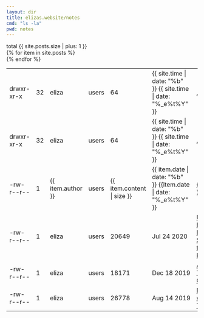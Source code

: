 ```yaml
---
layout: dir
title: elizas.website/notes
cmd: "ls -la"
pwd: notes
---
```


<nav class="term">
    total {{ site.posts.size | plus: 1 }}
</nav>
<table class="term">
    <nav class="term">
        <tr>
            <td>drwxr-xr-x</td>
            <td class = "term num">32</td>
            <td>eliza</td>
            <td>users</td>
            <td class = "term size">64</td>
            <td>{{ site.time | date: "%b" }}&nbsp;{{ site.time | date: "%_e%t%Y" }}</td>
            <td><a class="term-nav file" href="">.</a></td>
        </tr>
    </nav>
    <nav class="term">
        <tr>
            <td>drwxr-xr-x</td>
            <td class = "term num">32</td>
            <td>eliza</td>
            <td>users</td>
            <td class = "term size">64</td>
            <td>{{ site.time | date: "%b" }}&nbsp;{{ site.time | date: "%_e%t%Y" }}</td>
            <td><a class="term-nav file" href="/index.html">..</a></td>
        </tr>
    </nav>
    {% for item in site.posts %}
    <nav class="term">
    <tr>
        <td>-rw-r--r--</td>
        <td class = "term num">1</td>
        <td>{{ item.author }}</td>
        <td>users</td>
        <td class = "term size">{{ item.content | size }}</td>
        <td>{{ item.date | date: "%b" }}&nbsp;{{item.date | date: "%_e%t%Y" }}</td>
        <td><a class="term-nav file" href="{{ item.url }}">{{ item.title }}</a></td>
    </tr>
    </nav>
    {% endfor %}
    <nav class="term">
    <tr>
        <td>-rw-r--r--</td>
        <td class = "term num">1</td>
        <td>eliza</td>
        <td>users</td>
        <td class = "term size">20649</td>
        <td>Jul&nbsp;24&nbsp;2020</td>
        <td><a class="term-nav symlink" href="https://linkerd.io/2020/07/23/under-the-hood-of-linkerds-state-of-the-art-rust-proxy-linkerd2-proxy/">Under the Hood of Linkerd's State-of-the-Art Rust Proxy</a></td>
    </tr>
    </nav>
    <nav class="term">
    <tr>
        <td>-rw-r--r--</td>
        <td class = "term num">1</td>
        <td>eliza</td>
        <td>users</td>
        <td class = "term size">18171</td>
        <td>Dec&nbsp;18&nbsp;2019</td>
        <td><a class="term-nav symlink" href="https://tokio.rs/blog/2019-12-compat/">Announcing Tokio-Compat</a></td>
    </tr>
    </nav>
    <nav class="term">
    <tr>
        <td>-rw-r--r--</td>
        <td class = "term num">1</td>
        <td>eliza</td>
        <td>users</td>
        <td class = "term size">26778</td>
        <td>Aug&nbsp;14&nbsp;2019</td>
        <td><a class="term-nav symlink" href="https://tokio.rs/blog/2019-08-tracing/">Diagnostics with Tracing</a></td>
    </tr>
    </nav>
</table>
